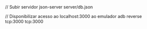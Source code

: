 // Subir servidor
json-server server/db.json

// Disponibilizar acesso ao localhost:3000 ao emulador
adb reverse tcp:3000 tcp:3000
